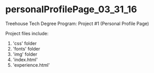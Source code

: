 # personalProfilePage_03_31_16
Treehouse Tech Degree Program: Project #1 (Personal Profile Page)

Project files include:
1. 'css' folder
2. 'fonts' folder
3. 'img' folder
4. 'index.html'
5. 'experience.html'


